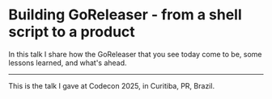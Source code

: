 # Building GoReleaser - from a shell script to a product

In this talk I share how the GoReleaser that you see today come to be, some lessons learned, and what's ahead.

---

This is the talk I gave at Codecon 2025, in Curitiba, PR, Brazil.
